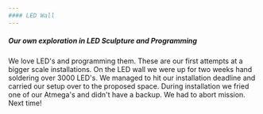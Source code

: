 ```yaml
---
#### LED Wall
---
```

##### Our own exploration in LED Sculpture and Programming
We love LED's and programming them. These are our first attempts at a bigger scale installations. On the LED wall we were up for two weeks hand soldering over 3000 LED's. We managed to hit our installation deadline and carried our setup over to the proposed space. During installation we fried one of our Atmega's and didn't have a backup. We had to abort mission. Next time!